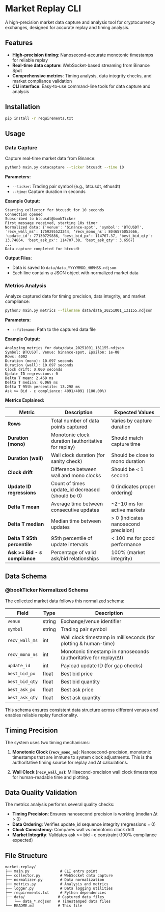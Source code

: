 # Market Replay CLI

A high-precision market data capture and analysis tool for cryptocurrency exchanges, designed for accurate replay and timing analysis.

## Features

- **High-precision timing**: Nanosecond-accurate monotonic timestamps for reliable replay
- **Real-time data capture**: WebSocket-based streaming from Binance Spot
- **Comprehensive metrics**: Timing analysis, data integrity checks, and market compliance validation
- **CLI interface**: Easy-to-use command-line tools for data capture and analysis

## Installation

```bash
pip install -r requirements.txt
```

## Usage

### Data Capture

Capture real-time market data from Binance:

```bash
python3 main.py datacapture --ticker btcusdt --time 10
```

**Parameters:**
- `--ticker`: Trading pair symbol (e.g., btcusdt, ethusdt)
- `--time`: Capture duration in seconds

**Example Output:**
```
Starting collector for btcusdt for 10 seconds
Connection opened
Subscribed to btcusdt@bookTicker
First message received, starting 10s timer
Normalized data: {'venue': 'binance-spot', 'symbol': 'BTCUSDT', 'recv_wall_ms': 1759295523244, 'recv_mono_ns': 8046576053666, 'update_id': 77130729886, 'best_bid_px': 114707.37, 'best_bid_qty': 13.74864, 'best_ask_px': 114707.38, 'best_ask_qty': 3.6567}
...
Data capture completed for btcusdt
```

**Output Files:**
- Data is saved to `data/data_YYYYMMDD_HHMMSS.ndjson`
- Each line contains a JSON object with normalized market data

### Metrics Analysis

Analyze captured data for timing precision, data integrity, and market compliance:

```bash
python3 main.py metrics --filename data/data_20251001_131155.ndjson
```

**Parameters:**
- `--filename`: Path to the captured data file

**Example Output:**
```
Analyzing metrics for data/data_20251001_131155.ndjson
Symbol: BTCUSDT, Venue: binance-spot, Epsilon: 1e-08
Rows: 4092
Duration (mono): 10.097 seconds
Duration (wall): 10.097 seconds
Clock drift: 0.000 seconds
Update ID regressions: 0
Delta T mean: 2.468 ms
Delta T median: 0.069 ms
Delta T 95th percentile: 13.298 ms
Ask >= Bid - ε compliance: 4091/4091 (100.00%)
```

**Metrics Explained:**

| Metric | Description | Expected Values |
|--------|-------------|-----------------|
| **Rows** | Total number of data points captured | Varies by capture duration |
| **Duration (mono)** | Monotonic clock duration (authoritative for replay) | Should match capture time |
| **Duration (wall)** | Wall clock duration (for sanity check) | Should be close to mono duration |
| **Clock drift** | Difference between wall and mono clocks | Should be < 1 second |
| **Update ID regressions** | Count of times update_id decreased (should be 0) | 0 (indicates proper ordering) |
| **Delta T mean** | Average time between consecutive updates | ~2-10 ms for active markets |
| **Delta T median** | Median time between updates | > 0 (indicates nanosecond precision) |
| **Delta T 95th percentile** | 95th percentile of update intervals | < 100 ms for good performance |
| **Ask >= Bid - ε compliance** | Percentage of valid ask/bid relationships | 100% (market integrity) |

## Data Schema

### @bookTicker Normalized Schema

The collected market data follows this normalized schema:

| Field | Type | Description |
|-------|------|-------------|
| `venue` | string | Exchange/venue identifier |
| `symbol` | string | Trading pair symbol |
| `recv_wall_ms` | int | Wall clock timestamp in milliseconds (for plotting & human-time) |
| `recv_mono_ns` | int | Monotonic timestamp in nanoseconds (authoritative for replay/Δt) |
| `update_id` | int | Payload update ID (for gap checks) |
| `best_bid_px` | float | Best bid price |
| `best_bid_qty` | float | Best bid quantity |
| `best_ask_px` | float | Best ask price |
| `best_ask_qty` | float | Best ask quantity |

This schema ensures consistent data structure across different venues and enables reliable replay functionality.

## Timing Precision

The system uses two timing mechanisms:

1. **Monotonic Clock (`recv_mono_ns`)**: Nanosecond-precision, monotonic timestamps that are immune to system clock adjustments. This is the authoritative timing source for replay and Δt calculations.

2. **Wall Clock (`recv_wall_ms`)**: Millisecond-precision wall clock timestamps for human-readable time and plotting.

## Data Quality Validation

The metrics analysis performs several quality checks:

- **Timing Precision**: Ensures nanosecond precision is working (median Δt > 0)
- **Data Ordering**: Verifies update_id sequence integrity (regressions = 0)
- **Clock Consistency**: Compares wall vs monotonic clock drift
- **Market Integrity**: Validates ask >= bid - ε constraint (100% compliance expected)

## File Structure

```
market-replay/
├── main.py              # CLI entry point
├── collector.py         # WebSocket data capture
├── normalizer.py        # Data normalization
├── metrics.py           # Analysis and metrics
├── logger.py            # Data logging utilities
├── requirements.txt     # Python dependencies
├── data/               # Captured data files
│   └── data_*.ndjson   # Timestamped data files
└── README.md           # This file
```